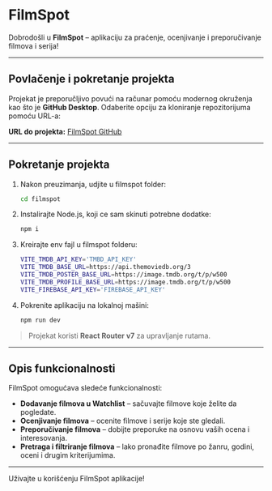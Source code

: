 # FilmSpot

Dobrodošli u **FilmSpot** – aplikaciju za praćenje, ocenjivanje i preporučivanje filmova i serija!

---

## Povlačenje i pokretanje projekta

Projekat je preporučljivo povući na računar pomoću modernog okruženja kao što je **GitHub Desktop**. Odaberite opciju za kloniranje repozitorijuma pomoću URL-a:

**URL do projekta:** [FilmSpot GitHub](https://github.com/elab-development/klijentske-veb-tehnologije-2024-2023-0059-pracenje-filmova-i-serija)

---

## Pokretanje projekta

1. Nakon preuzimanja, udjite u filmspot folder:
    ```bash
    cd filmspot
    ```
2. Instalirajte Node.js, koji ce sam skinuti potrebne dodatke:
    ```bash
    npm i
    ```
3. Kreirajte env fajl u filmspot folderu:
    ```bash
    VITE_TMDB_API_KEY='TMBD_API_KEY'
    VITE_TMDB_BASE_URL=https://api.themoviedb.org/3
    VITE_TMDB_POSTER_BASE_URL=https://image.tmdb.org/t/p/w500
    VITE_TMDB_PROFILE_BASE_URL=https://image.tmdb.org/t/p/w500
    VITE_FIREBASE_API_KEY='FIREBASE_API_KEY'
    ```
4. Pokrenite aplikaciju na lokalnoj mašini:
    ```bash
    npm run dev
    ```
> Projekat koristi **React Router v7** za upravljanje rutama.

---

## Opis funkcionalnosti

FilmSpot omogućava sledeće funkcionalnosti:

- **Dodavanje filmova u Watchlist** – sačuvajte filmove koje želite da pogledate.
- **Ocenjivanje filmova** – ocenite filmove i serije koje ste gledali.
- **Preporučivanje filmova** – dobijte preporuke na osnovu vaših ocena i interesovanja.
- **Pretraga i filtriranje filmova** – lako pronađite filmove po žanru, godini, oceni i drugim kriterijumima.

---

Uživajte u korišćenju FilmSpot aplikacije!

